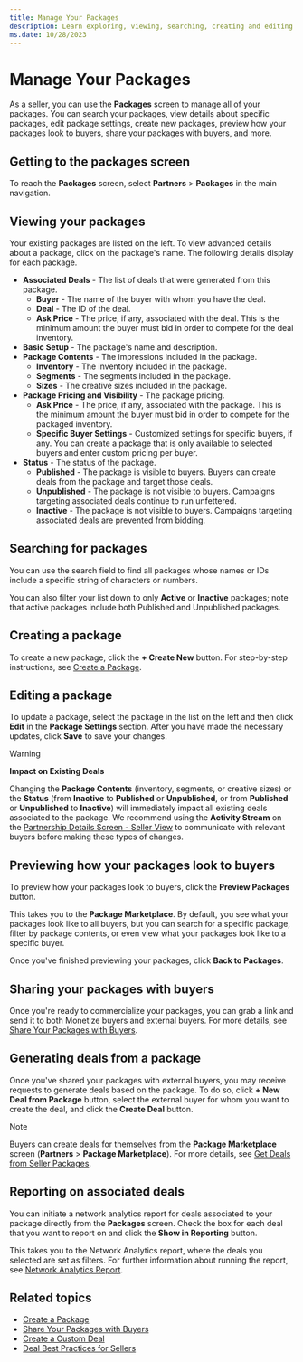 ```yaml
---
title: Manage Your Packages
description: Learn exploring, viewing, searching, creating and editing packages on the Package screen.  
ms.date: 10/28/2023
---
```



# Manage Your Packages

As a seller, you can use the **Packages**
screen to manage all of your packages. You can search your packages,
view details about specific packages, edit package settings, create new
packages, preview how your packages look to buyers, share your packages
with buyers, and more.

## Getting to the packages screen

To reach the **Packages** screen,
select
**Partners**
\> **Packages** in the main
navigation.

## Viewing your packages

Your existing packages are listed on the left. To view advanced details
about a package, click on the package's name. The following details
display for each package.

- **Associated Deals** - The list of deals
  that were generated from this package.
  - **Buyer** - The name of the buyer with
    whom you have the deal.
  - **Deal** - The ID of the deal.
  - **Ask Price** - The price, if any,
    associated with the deal. This is the minimum amount the buyer must
    bid in order to compete for the deal inventory.
- **Basic Setup** - The package's name and
  description.
- **Package Contents** - The impressions
  included in the package.
  - **Inventory** - The inventory included
    in the package.
  - **Segments** - The segments included
    in the package.
  - **Sizes** - The creative sizes
    included in the package.
- **Package Pricing and Visibility** - The
  package pricing.
  - **Ask Price** - The price, if any,
    associated with the package. This is the minimum amount the buyer
    must bid in order to compete for the packaged inventory.
  - **Specific Buyer Settings** -
    Customized settings for specific buyers, if any. You can create a
    package that is only available to selected buyers and enter custom
    pricing per buyer.
- **Status** - The status of the package.
  - **Published** - The package is visible
    to buyers. Buyers can create deals from the package and target those
    deals.
  - **Unpublished** - The package is not
    visible to buyers. Campaigns targeting associated deals continue to
    run unfettered.
  - **Inactive** - The package is not
    visible to buyers. Campaigns targeting associated deals are
    prevented from bidding.

## Searching for packages

You can use the search field to find all packages whose names or IDs
include a specific string of characters or numbers.

You can also filter your list down to only
**Active** or
**Inactive** packages; note that active
packages include both Published and Unpublished packages.

## Creating a package

To create a new package, click the **+ Create
New** button. For step-by-step instructions, see [Create a Package](create-a-package.md).

## Editing a package

To update a package, select the package in the list on the left and then
click **Edit** in the
**Package Settings** section. After you
have made the necessary updates, click
**Save** to save your changes.

> [!WARNING]
> **Impact on Existing Deals**
>
> Changing the **Package Contents** (inventory, segments, or creative sizes) or the **Status** (from **Inactive** to **Published** or **Unpublished**, or from **Published** or **Unpublished** to **Inactive**) will immediately impact all existing deals associated to the package. We recommend using the **Activity Stream** on the [Partnership Details Screen - Seller View](partnership-details-screen-seller-view.md) to communicate with relevant buyers before making these types of changes.

## Previewing how your packages look to buyers

To preview how your packages look to buyers, click the
**Preview Packages** button.

This takes you to the **Package
Marketplace**. By default, you see what your packages look like to
all buyers, but you can search for a specific package, filter by package
contents, or even view what your packages look like to a specific buyer.

Once you've finished previewing your packages, click
**Back to Packages**.

## Sharing your packages with buyers

Once you're ready to commercialize your packages, you can grab a link
and send it to both Monetize buyers and external
buyers. For more details, see [Share Your Packages with Buyers](share-your-packages-with-buyers.md).

## Generating deals from a package

Once you've shared your packages with external buyers, you may receive
requests to generate deals based on the package. To do so, click
**+ New Deal from Package** button, select
the external buyer for whom you want to create the deal, and click the
**Create Deal** button.

> [!NOTE]
> Buyers can create deals for themselves from the **Package Marketplace** screen
(**Partners** \> **Package Marketplace**). For
more details, see [Get Deals from Seller Packages](get-deals-from-seller-packages.md).

## Reporting on associated deals

You can initiate a network analytics report for deals associated to your
package directly from the **Packages**
screen. Check the box for each deal that you want to report on and click
the **Show in Reporting** button.

This takes you to the Network Analytics report, where the deals you
selected are set as filters. For further information about running the
report, see [Network Analytics Report](network-analytics-report.md).

## Related topics

- [Create a Package](create-a-package.md)
- [Share Your Packages with Buyers](share-your-packages-with-buyers.md)
- [Create a Custom Deal](create-a-custom-deal.md)
- [Deal Best Practices for Sellers](deal-best-practices-for-sellers.md)